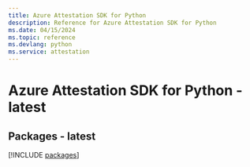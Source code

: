 ```yaml
---
title: Azure Attestation SDK for Python
description: Reference for Azure Attestation SDK for Python
ms.date: 04/15/2024
ms.topic: reference
ms.devlang: python
ms.service: attestation
---
```

# Azure Attestation SDK for Python - latest
## Packages - latest
[!INCLUDE [packages](attestation-index.md)]